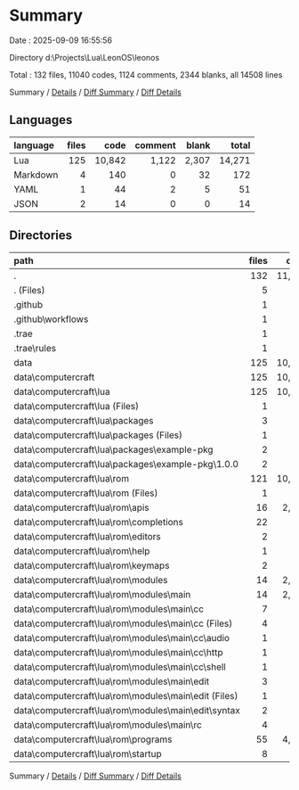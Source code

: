 # Summary

Date : 2025-09-09 16:55:56

Directory d:\\Projects\\Lua\\LeonOS\\leonos

Total : 132 files,  11040 codes, 1124 comments, 2344 blanks, all 14508 lines

Summary / [Details](details.md) / [Diff Summary](diff.md) / [Diff Details](diff-details.md)

## Languages
| language | files | code | comment | blank | total |
| :--- | ---: | ---: | ---: | ---: | ---: |
| Lua | 125 | 10,842 | 1,122 | 2,307 | 14,271 |
| Markdown | 4 | 140 | 0 | 32 | 172 |
| YAML | 1 | 44 | 2 | 5 | 51 |
| JSON | 2 | 14 | 0 | 0 | 14 |

## Directories
| path | files | code | comment | blank | total |
| :--- | ---: | ---: | ---: | ---: | ---: |
| . | 132 | 11,040 | 1,124 | 2,344 | 14,508 |
| . (Files) | 5 | 572 | 81 | 99 | 752 |
| .github | 1 | 44 | 2 | 5 | 51 |
| .github\\workflows | 1 | 44 | 2 | 5 | 51 |
| .trae | 1 | 4 | 0 | 0 | 4 |
| .trae\\rules | 1 | 4 | 0 | 0 | 4 |
| data | 125 | 10,420 | 1,041 | 2,240 | 13,701 |
| data\\computercraft | 125 | 10,420 | 1,041 | 2,240 | 13,701 |
| data\\computercraft\\lua | 125 | 10,420 | 1,041 | 2,240 | 13,701 |
| data\\computercraft\\lua (Files) | 1 | 150 | 7 | 29 | 186 |
| data\\computercraft\\lua\\packages | 3 | 36 | 1 | 2 | 39 |
| data\\computercraft\\lua\\packages (Files) | 1 | 3 | 0 | 0 | 3 |
| data\\computercraft\\lua\\packages\\example-pkg | 2 | 33 | 1 | 2 | 36 |
| data\\computercraft\\lua\\packages\\example-pkg\\1.0.0 | 2 | 33 | 1 | 2 | 36 |
| data\\computercraft\\lua\\rom | 121 | 10,234 | 1,033 | 2,209 | 13,476 |
| data\\computercraft\\lua\\rom (Files) | 1 | 62 | 6 | 18 | 86 |
| data\\computercraft\\lua\\rom\\apis | 16 | 2,036 | 68 | 494 | 2,598 |
| data\\computercraft\\lua\\rom\\completions | 22 | 120 | 4 | 43 | 167 |
| data\\computercraft\\lua\\rom\\editors | 2 | 438 | 3 | 107 | 548 |
| data\\computercraft\\lua\\rom\\help | 1 | 76 | 0 | 18 | 94 |
| data\\computercraft\\lua\\rom\\keymaps | 2 | 141 | 2 | 4 | 147 |
| data\\computercraft\\lua\\rom\\modules | 14 | 2,198 | 271 | 463 | 2,932 |
| data\\computercraft\\lua\\rom\\modules\\main | 14 | 2,198 | 271 | 463 | 2,932 |
| data\\computercraft\\lua\\rom\\modules\\main\\cc | 7 | 984 | 176 | 232 | 1,392 |
| data\\computercraft\\lua\\rom\\modules\\main\\cc (Files) | 4 | 514 | 106 | 135 | 755 |
| data\\computercraft\\lua\\rom\\modules\\main\\cc\\audio | 1 | 168 | 6 | 55 | 229 |
| data\\computercraft\\lua\\rom\\modules\\main\\cc\\http | 1 | 215 | 62 | 17 | 294 |
| data\\computercraft\\lua\\rom\\modules\\main\\cc\\shell | 1 | 87 | 2 | 25 | 114 |
| data\\computercraft\\lua\\rom\\modules\\main\\edit | 3 | 411 | 40 | 29 | 480 |
| data\\computercraft\\lua\\rom\\modules\\main\\edit (Files) | 1 | 135 | 40 | 24 | 199 |
| data\\computercraft\\lua\\rom\\modules\\main\\edit\\syntax | 2 | 276 | 0 | 5 | 281 |
| data\\computercraft\\lua\\rom\\modules\\main\\rc | 4 | 803 | 55 | 202 | 1,060 |
| data\\computercraft\\lua\\rom\\programs | 55 | 4,245 | 600 | 829 | 5,674 |
| data\\computercraft\\lua\\rom\\startup | 8 | 918 | 79 | 233 | 1,230 |

Summary / [Details](details.md) / [Diff Summary](diff.md) / [Diff Details](diff-details.md)